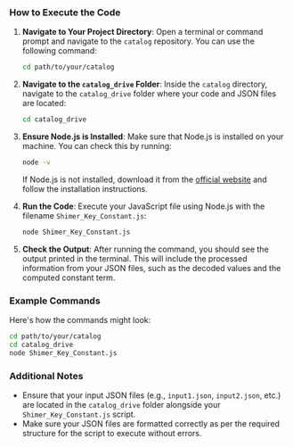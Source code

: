 
### How to Execute the Code

1. **Navigate to Your Project Directory**:
   Open a terminal or command prompt and navigate to the `catalog` repository. You can use the following command:
   ```bash
   cd path/to/your/catalog
   ```

2. **Navigate to the `catalog_drive` Folder**:
   Inside the `catalog` directory, navigate to the `catalog_drive` folder where your code and JSON files are located:
   ```bash
   cd catalog_drive
   ```

3. **Ensure Node.js is Installed**:
   Make sure that Node.js is installed on your machine. You can check this by running:
   ```bash
   node -v
   ```
   If Node.js is not installed, download it from the [official website](https://nodejs.org/) and follow the installation instructions.

4. **Run the Code**:
   Execute your JavaScript file using Node.js with the filename `Shimer_Key_Constant.js`:
   ```bash
   node Shimer_Key_Constant.js
   ```

5. **Check the Output**:
   After running the command, you should see the output printed in the terminal. This will include the processed information from your JSON files, such as the decoded values and the computed constant term.

### Example Commands

Here's how the commands might look:

```bash
cd path/to/your/catalog
cd catalog_drive
node Shimer_Key_Constant.js
```

### Additional Notes
- Ensure that your input JSON files (e.g., `input1.json`, `input2.json`, etc.) are located in the `catalog_drive` folder alongside your `Shimer_Key_Constant.js` script.
- Make sure your JSON files are formatted correctly as per the required structure for the script to execute without errors.

